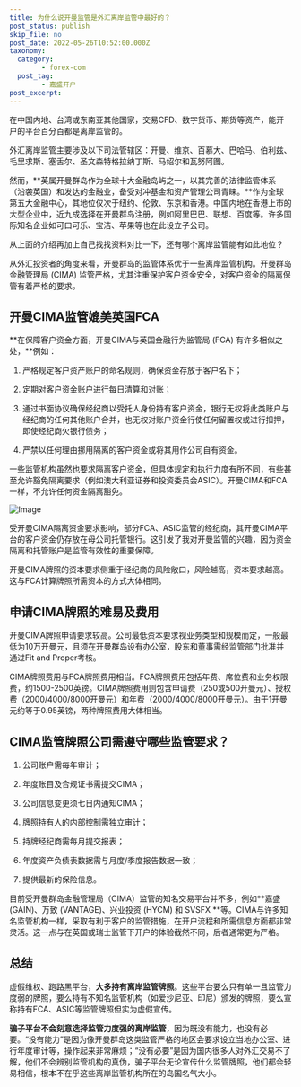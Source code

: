```yaml
---
title: 为什么说开曼监管是外汇离岸监管中最好的？
post_status: publish
skip_file: no
post_date: 2022-05-26T10:52:00.000Z
taxonomy:
  category:
        - forex-com
  post_tag:
        - 嘉盛开户
post_excerpt: 
---
```

在中国内地、台湾或东南亚其他国家，交易CFD、数字货币、期货等资产，能开户的平台百分百都是离岸监管的。

外汇离岸监管主要涉及以下司法管辖区：开曼、维京、百慕大、巴哈马、伯利兹、毛里求斯、塞舌尔、圣文森特格拉纳丁斯、马绍尔和瓦努阿图。

然而，**英属开曼群岛作为全球十大金融岛屿之一，以其完善的法律监管体系（沿袭英国）和发达的金融业，备受对冲基金和资产管理公司青睐。**作为全球第五大金融中心，其地位仅次于纽约、伦敦、东京和香港。中国内地在香港上市的大型企业中，近九成选择在开曼群岛注册，例如阿里巴巴、联想、百度等。许多国际知名企业如可口可乐、宝洁、苹果等也在此设立子公司。

从上面的介绍再加上自己找找资料对比一下，还有哪个离岸监管能有如此地位？

从外汇投资者的角度来看，开曼群岛的监管体系优于一些离岸监管机构。开曼群岛金融管理局 (CIMA) 监管严格，尤其注重保护客户资金安全，对客户资金的隔离保管有着严格的要求。

## 开曼CIMA监管媲美英国FCA

**在保障客户资金方面，开曼CIMA与英国金融行为监管局 (FCA) 有许多相似之处，**例如：

1. 严格规定客户资产账户的命名规则，确保资金存放于客户名下；

1. 定期对客户资金账户进行每日清算和对账；

1. 通过书面协议确保经纪商以受托人身份持有客户资金，银行无权将此类账户与经纪商的任何其他账户合并，也无权对账户资金行使任何留置权或进行扣押，即使经纪商欠银行债务；

1. 严禁以任何理由挪用隔离的客户资金或将其用作公司自有资金。

一些监管机构虽然也要求隔离客户资金，但具体规定和执行力度有所不同，有些甚至允许豁免隔离要求（例如澳大利亚证券和投资委员会ASIC）。开曼CIMA和FCA一样，不允许任何资金隔离豁免。

![Image](https://prod-files-secure.s3.us-west-2.amazonaws.com/39ed1227-6d7d-4570-be36-9ccd4a2c4241/bd849744-3fcb-4a37-8312-357962c8f065/image.png?X-Amz-Algorithm=AWS4-HMAC-SHA256&X-Amz-Content-Sha256=UNSIGNED-PAYLOAD&X-Amz-Credential=ASIAZI2LB46633DA63WW%2F20250815%2Fus-west-2%2Fs3%2Faws4_request&X-Amz-Date=20250815T101353Z&X-Amz-Expires=3600&X-Amz-Security-Token=IQoJb3JpZ2luX2VjEBAaCXVzLXdlc3QtMiJHMEUCIQC2Pgxs%2BOtpgl25%2FqiAhp59QoFnR8isfaUkqWxypHnNfwIgbLZ489cOr%2FoIfg4vsgxIawJCZ6NViFmoANLnvrBYg7Uq%2FwMIWRAAGgw2Mzc0MjMxODM4MDUiDGrEt6bDg3RzAgAb2CrcAyojCzI5s3S0tydTBdaxCh8O0rT4OESIdQk99p%2BQ1vKn00OL9%2FDEe3GGOxWMUPcxUaj1MwUWWg36gBHj%2B%2BafklOUEFzZCGSB7dVontbcDj8CRVGU9FfcVflRrgrU%2B1Yq7ksXBXKQEBBwBcZ%2F0ahX85s1m2Tq1HjYUANmXpjCtVN73Z6QpBEXOc0bG2KeGDytowdhT5e77a54esIT84rUT8Nu4gTzUBqHoRA7l6adNGqHIuX9BueBcpvGZzYEWqFE9IEghuMWbg%2FyMe3%2BDpOraBV%2B1UeSJI3WesiqGefQonnQnXrRYwipH8p3saLryea64rjHn6QpYI1wlUJiF6lm5oM7zY3JEw0WAVBaBV1UrA2aBxwtpfjqpQ%2BClh5MvKMCtThrdBkQNF59zsCM0XFMJbFV7VHUxv51bw9TKMqE9t0JAQVsyD2nJH%2BGg5PElUlLHk1jWgQO0wO4U2%2Bm72hPQZ7ZqV9FmMPbothO3bYRr9u7A01dtTU5e73s4G2vMeMB2u6QitwAMW2FK8u4sozkDnXEQyaaZASXc1E81mnq3hp4veMJdpW0snIrGJfPN1IZItMg5HXGPz14jkL509WzTrSJrG7DaOG7niWsqGgx6195jLSiYhsMH2VOwmA8MMLV%2B8QGOqUBgShFeAF7XJl23LT2ACvY4sBItUK6qgNeR7o4XfqBXAy8RO5E%2FWPMau6%2F9Wrsc1I2N%2F%2BSrb7bgRb6l5xWNf1e8ABpqMkMZ8m%2Fir8qFsMZ%2FoWbMn32KFC24gpL8qrVFxMMyft87p1q6C3XkVikoYLW49PD2jpGLwnJc1GpXv9rSzEYbqA26bHoIM3LMw4R6sxhXcxPla45cfIzXQlmHJTdGqiu86eN&X-Amz-Signature=2fee545af13fa8deda9d31c115266a25b4a2af86a20444ac37616236d77125e0&X-Amz-SignedHeaders=host&x-amz-checksum-mode=ENABLED&x-id=GetObject)

受开曼CIMA隔离资金要求影响，部分FCA、ASIC监管的经纪商，其开曼CIMA平台的客户资金仍存放在母公司托管银行。这引发了我对开曼监管的兴趣，因为资金隔离和托管账户是监管有效性的重要保障。

开曼CIMA牌照的资本要求侧重于经纪商的风险敞口，风险越高，资本要求越高。这与FCA计算牌照所需资本的方式大体相同。

## **申请CIMA牌照的难易及费用**

开曼CIMA牌照申请要求较高。公司最低资本要求视业务类型和规模而定，一般最低为10万开曼元，且须在开曼群岛设有办公室，股东和董事需经监管部门批准并通过Fit and Proper考核。

CIMA牌照费用与FCA牌照费用相当。FCA牌照费用包括年费、席位费和业务权限费，约1500-2500英镑。CIMA牌照费用则包含申请费（250或500开曼元）、授权费（2000/4000/8000开曼元）和年费（2000/4000/8000开曼元）。由于1开曼元约等于0.95英镑，两种牌照费用大体相当。

## CIMA监管牌照公司需遵守哪些监管要求？

1. 公司账户需每年审计；

1. 年度账目及合规证书需提交CIMA；

1. 公司信息变更须七日内通知CIMA；

1. 牌照持有人的内部控制需独立审计；

1. 持牌经纪商需每月提交报表；

1. 年度资产负债表数据需与月度/季度报告数据一致；

1. 提供最新的保险信息。

目前受开曼群岛金融管理局（CIMA）监管的知名交易平台并不多，例如**嘉盛 (GAIN)、万致 (VANTAGE)、兴业投资 (HYCM) 和 SVSFX **等。CIMA与许多知名监管机构一样，采取有利于客户的监管措施，在开户流程和所需信息方面都非常灵活。这一点与在英国或瑞士监管下开户的体验截然不同，后者通常更为严格。

## 总结

虚假维权、跑路黑平台，**大多持有离岸监管牌照**。这些平台要么只有单一且监管力度弱的牌照，要么持有不知名监管机构（如爱沙尼亚、印尼）颁发的牌照，要么宣称持有FCA、ASIC等监管牌照但实为虚假宣传。

**骗子平台不会刻意选择监管力度强的离岸监管**，因为既没有能力，也没有必要。“没有能力”是因为像开曼群岛这类监管严格的地区会要求设立当地办公室、进行年度审计等，操作起来非常麻烦；“没有必要”是因为国内很多人对外汇交易不了解，他们不会辨别监管机构的真伪，骗子平台无论宣传什么监管牌照，他们都会轻易相信，根本不在乎这些离岸监管机构所在的岛国名气大小。